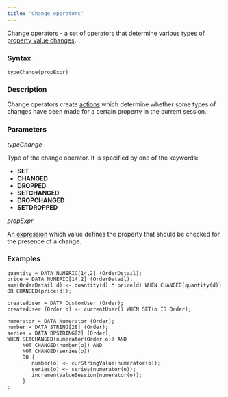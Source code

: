 ```yaml
---
title: 'Change operators'
---
```


Change operators - a set of operators that determine various types of [property value changes](Change_operators_SET_CHANGED_..._.md). 

### Syntax

    typeChange(propExpr)

### Description

Change operators create [actions](Properties.md) which determine whether some types of changes have been made for a certain property in the current session.

### Parameters

*typeChange*

Type of the change operator. It is specified by one of the keywords:

-   **SET**
-   **CHANGED**
-   **DROPPED**
-   **SETCHANGED**
-   **DROPCHANGED**
-   **SETDROPPED**

*propExpr*

An [expression](Expression.md) which value defines the property that should be checked for the presence of a change.

### Examples


```lsf
quantity = DATA NUMERIC[14,2] (OrderDetail);
price = DATA NUMERIC[14,2] (OrderDetail);
sum(OrderDetail d) <- quantity(d) * price(d) WHEN CHANGED(quantity(d)) OR CHANGED(price(d));

createdUser = DATA CustomUser (Order);
createdUser (Order o) <- currentUser() WHEN SET(o IS Order);

numerator = DATA Numerator (Order);
number = DATA STRING[28] (Order);
series = DATA BPSTRING[2] (Order);
WHEN SETCHANGED(numerator(Order o)) AND
     NOT CHANGED(number(o)) AND
     NOT CHANGED(series(o))
     DO {
        number(o) <- curStringValue(numerator(o));
        series(o) <- series(numerator(o));
        incrementValueSession(numerator(o));
     }
;
```

